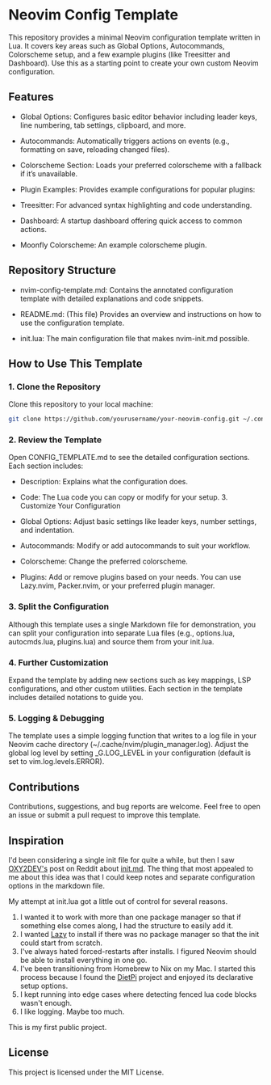 # Neovim Config Template

This repository provides a minimal Neovim configuration template written in Lua. It covers key areas such as Global Options, Autocommands, Colorscheme setup, and a few example plugins (like Treesitter and Dashboard). Use this as a starting point to create your own custom Neovim configuration.

## Features

- Global Options: Configures basic editor behavior including leader keys, line numbering, tab settings, clipboard, and more.

- Autocommands: Automatically triggers actions on events (e.g., formatting on save, reloading changed files).

- Colorscheme Section: Loads your preferred colorscheme with a fallback if it’s unavailable.

- Plugin Examples: Provides example configurations for popular plugins:

- Treesitter: For advanced syntax highlighting and code understanding.

- Dashboard: A startup dashboard offering quick access to common actions.

- Moonfly Colorscheme: An example colorscheme plugin.

## Repository Structure

- nvim-config-template.md: Contains the annotated configuration template with detailed explanations and code snippets.

- README.md: (This file) Provides an overview and instructions on how to use the configuration template.

- init.lua: The main configuration file that makes nvim-init.md possible.

## How to Use This Template

### 1. Clone the Repository

Clone this repository to your local machine:

```bash
git clone https://github.com/yourusername/your-neovim-config.git ~/.config/nvim
```

### 2. Review the Template

Open CONFIG_TEMPLATE.md to see the detailed configuration sections. Each section includes:

- Description: Explains what the configuration does.

- Code: The Lua code you can copy or modify for your setup. 3. Customize Your Configuration

- Global Options: Adjust basic settings like leader keys, number settings, and indentation.

- Autocommands: Modify or add autocommands to suit your workflow.

- Colorscheme: Change the preferred colorscheme.

- Plugins: Add or remove plugins based on your needs. You can use Lazy.nvim, Packer.nvim, or your preferred plugin manager.

### 3. Split the Configuration

Although this template uses a single Markdown file for demonstration, you can split your configuration into separate Lua files (e.g., options.lua, autocmds.lua, plugins.lua) and source them from your init.lua.

### 4. Further Customization

Expand the template by adding new sections such as key mappings, LSP configurations, and other custom utilities. Each section in the template includes detailed notations to guide you.

### 5. Logging & Debugging

The template uses a simple logging function that writes to a log file in your Neovim cache directory (~/.cache/nvim/plugin_manager.log). Adjust the global log level by setting \_G.LOG_LEVEL in your configuration (default is set to vim.log.levels.ERROR).

## Contributions

Contributions, suggestions, and bug reports are welcome. Feel free to open an issue or submit a pull request to improve this template.

## Inspiration

I'd been considering a single init file for quite a while, but then I saw [OXY2DEV's](https://github.com/OXY2DEV) post on Reddit about [init.md](https://www.reddit.com/r/neovim/comments/1ev675c/you_have_seen_initvim_initlua_prepare_to_see/). The thing that most appealed to me about this idea was that I could keep notes and separate configuration options in the markdown file.

My attempt at init.lua got a little out of control for several reasons.

1. I wanted it to work with more than one package manager so that if something else comes along, I had the structure to easily add it.
2. I wanted [Lazy](https://github.com/folke/lazy.nvim) to install if there was no package manager so that the init could start from scratch.
3. I've always hated forced-restarts after installs. I figured Neovim should be able to install everything in one go.
4. I've been transitioning from Homebrew to Nix on my Mac. I started this process because I found the [DietPi](https://github.com/MichaIng/DietPi) project and enjoyed its declarative setup options.
5. I kept running into edge cases where detecting fenced lua code blocks wasn't enough.
6. I like logging. Maybe too much.

This is my first public project.

## License

This project is licensed under the MIT License.
